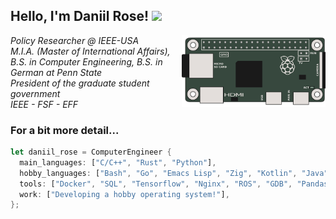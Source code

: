 <h2> Hello, I'm Daniil Rose! <img src="https://media.giphy.com/media/h741oEMnAUIILdX0kU/giphy.gif" width="50"></h2>
<img align='right' src="raspberry-pi-zero.png" width="230">
<p>
    <em>Policy Researcher @ IEEE-USA</br>
        M.I.A. (Master of International Affairs), B.S. in Computer Engineering, B.S. in German at Penn State</br>
        President of the graduate student government</br>
        IEEE - FSF - EFF
    </em>
</p>

### For a bit more detail...

```rust
let daniil_rose = ComputerEngineer {
  main_languages: ["C/C++", "Rust", "Python"],
  hobby_languages: ["Bash", "Go", "Emacs Lisp", "Zig", "Kotlin", "Java"],
  tools: ["Docker", "SQL", "Tensorflow", "Nginx", "ROS", "GDB", "Pandas"],
  work: ["Developing a hobby operating system!"],
};
```
